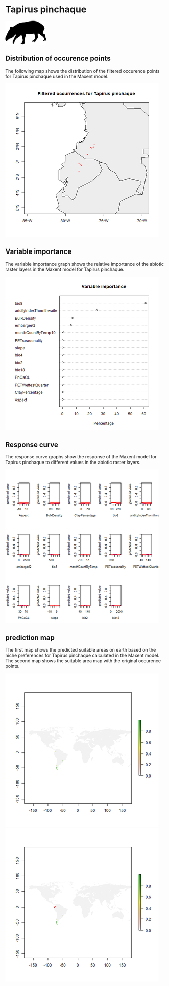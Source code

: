 # Tapirus pinchaque 

![](image_taxa.png) 

## Distribution of occurence points 
The following map shows the distribution of the filtered occurence points for Tapirus pinchaque used in the Maxent model. 

![](occurrences.png)
    
## Variable importance 
The variable importance graph shows the relative importance of the abiotic raster layers in the  Maxent model for Tapirus pinchaque. 

![](valid_maxent_variable_importance.png)
    
## Response curve 
The response curve graphs show the response of the Maxent model for Tapirus pinchaque to different values in the abiotic raster layers. 

![](valid_maxent_response_curve.png)
    
## prediction map 
The first map shows the predicted suitable areas on earth based on the niche preferences for Tapirus pinchaque calculated in the Maxent model. The second map shows the suitable area map with the original occurence points.

![](prediction_map.png)
![](prediction_occurence_map.png)
    
